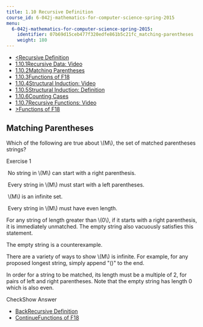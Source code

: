```yaml
---
title: 1.10 Recursive Definition
course_id: 6-042j-mathematics-for-computer-science-spring-2015
menu:
  6-042j-mathematics-for-computer-science-spring-2015:
    identifier: 07b69d15ceb477f320edfe861b5c21fc_matching-parentheses
    weight: 180
---
```

*   [<Recursive Definition](/courses/electrical-engineering-and-computer-science/6-042j-mathematics-for-computer-science-spring-2015/proofs/recursive-definition)
*   [1.10.1Recursive Data: Video](/courses/electrical-engineering-and-computer-science/6-042j-mathematics-for-computer-science-spring-2015/proofs/recursive-definition)
*   [1.10.2Matching Parentheses](/courses/electrical-engineering-and-computer-science/6-042j-mathematics-for-computer-science-spring-2015/proofs/recursive-definition/matching-parentheses)
*   [1.10.3Functions of F18](/courses/electrical-engineering-and-computer-science/6-042j-mathematics-for-computer-science-spring-2015/proofs/recursive-definition/functions-of-f18)
*   [1.10.4Structural Induction: Video](/courses/electrical-engineering-and-computer-science/6-042j-mathematics-for-computer-science-spring-2015/proofs/recursive-definition/structural-induction-video)
*   [1.10.5Structural Induction: Definition](/courses/electrical-engineering-and-computer-science/6-042j-mathematics-for-computer-science-spring-2015/proofs/recursive-definition/structural-induction-definition)
*   [1.10.6Counting Cases](/courses/electrical-engineering-and-computer-science/6-042j-mathematics-for-computer-science-spring-2015/proofs/recursive-definition/counting-cases)
*   [1.10.7Recursive Functions: Video](/courses/electrical-engineering-and-computer-science/6-042j-mathematics-for-computer-science-spring-2015/proofs/recursive-definition/recursive-functions-video)
*   [\>Functions of F18](/courses/electrical-engineering-and-computer-science/6-042j-mathematics-for-computer-science-spring-2015/proofs/recursive-definition/functions-of-f18)

Matching Parentheses
--------------------

  

Which of the following are true about \\(M\\), the set of matched parentheses strings?

Exercise 1

&nbsp;No string in \\(M\\) can start with a right parenthesis.&nbsp;

&nbsp;Every string in \\(M\\) must start with a left parentheses.&nbsp;

&nbsp;\\(M\\) is an infinite set.&nbsp;

&nbsp;Every string in \\(M\\) must have even length. &nbsp;

For any string of length greater than \\(0\\), if it starts with a right parenthesis, it is immediately unmatched. The empty string also vacuously satisfies this statement.

The empty string is a counterexample.

There are a variety of ways to show \\(M\\) is infinite. For example, for any proposed longest string, simply append "()" to the end.

In order for a string to be matched, its length must be a multiple of 2, for pairs of left and right parentheses. Note that the empty string has length 0 which is also even.

CheckShow Answer

*   [BackRecursive Definition](/courses/electrical-engineering-and-computer-science/6-042j-mathematics-for-computer-science-spring-2015/proofs/recursive-definition)
*   [ContinueFunctions of F18](/courses/electrical-engineering-and-computer-science/6-042j-mathematics-for-computer-science-spring-2015/proofs/recursive-definition/functions-of-f18)
